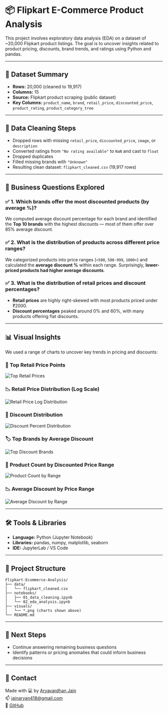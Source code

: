 # 📦 Flipkart E-Commerce Product Analysis

This project involves exploratory data analysis (EDA) on a dataset of ~20,000 Flipkart product listings. The goal is to uncover insights related to product pricing, discounts, brand trends, and ratings using Python and pandas.

---

## 📂 Dataset Summary

- **Rows:** 20,000 (cleaned to 19,917)
- **Columns:** 15
- **Source:** Flipkart product scraping (public dataset)
- **Key Columns:** `product_name`, `brand`, `retail_price`, `discounted_price`, `product_rating`, `product_category_tree`

---

## 🧹 Data Cleaning Steps

- Dropped rows with missing `retail_price`, `discounted_price`, `image`, or `description`
- Converted ratings from `"No rating available"` to `NaN` and cast to `float`
- Dropped duplicates
- Filled missing brands with `"Unknown"`
- Resulting clean dataset: `flipkart_cleaned.csv` (19,917 rows)

---

## 🎯 Business Questions Explored

### ✅ 1. Which brands offer the most discounted products (by average %)?
We computed average discount percentage for each brand and identified the **Top 10 brands** with the highest discounts — most of them offer over 85% average discount.

### ✅ 2. What is the distribution of products across different price ranges?
We categorized products into price ranges (`<500`, `500-999`, `1000+`) and calculated the **average discount %** within each range. Surprisingly, **lower-priced products had higher average discounts**.

### ✅ 3. What is the distribution of retail prices and discount percentages?
- **Retail prices** are highly right-skewed with most products priced under ₹2000.
- **Discount percentages** peaked around 0% and 60%, with many products offering flat discounts.

---

## 📊 Visual Insights

We used a range of charts to uncover key trends in pricing and discounts:

### 🛒 Top Retail Price Points
![Top Retail Prices](visuals/top_retail_prices.png)

### 📉 Retail Price Distribution (Log Scale)
![Retail Price Log Distribution](visuals/log_scaled_retail_prices.png)

### 💸 Discount Distribution
![Discount Percent Distribution](visuals/discount_distribution.png)

### 🏷️ Top Brands by Average Discount
![Top Discount Brands](visuals/top_discount_brands.png)

### 🔢 Product Count by Discounted Price Range
![Product Count by Range](visuals/product_count_by_range.png)

### 📉 Average Discount by Price Range
![Average Discount by Range](visuals/avg_discount_by_price_range.png)

---

## 🛠️ Tools & Libraries

- **Language:** Python (Jupyter Notebook)
- **Libraries:** pandas, numpy, matplotlib, seaborn
- **IDE:** JupyterLab / VS Code

---

## 📁 Project Structure

```
Flipkart-Ecommerce-Analysis/
├── data/
│   └── flipkart_cleaned.csv
├── notebooks/
│   ├── 01_data_cleaning.ipynb
│   └── 02_eda_analysis.ipynb
├── visuals/
│   └── *.png (charts shown above)
└── README.md
```

---

## 📌 Next Steps

- Continue answering remaining business questions
- Identify patterns or pricing anomalies that could inform business decisions

---

## 🤝 Contact

Made with 💻 by [Aryavardhan Jain](https://www.linkedin.com/in/aryavardhanjain/)  
📫 jainaryan418@gmail.com  
🔗 [GitHub](https://github.com/aryavardhanjain)